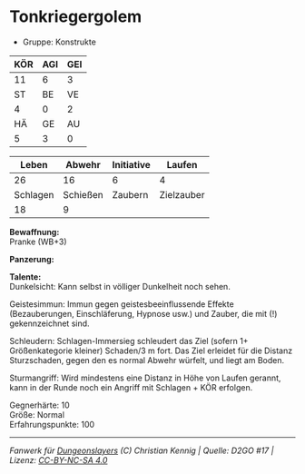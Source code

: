 # Tonkriegergolem  
- Gruppe: Konstrukte  

| KÖR | AGI | GEI |  
| --- | --- | --- |  
| 11  | 6   | 3   |
| ST  | BE  | VE  |  
| 4   | 0   | 2   |
| HÄ  | GE  | AU  |  
| 5   | 3   | 0   |


| Leben    | Abwehr   | Initiative | Laufen     |
| -------- | -------- | ---------- | ---------- |
| 26       | 16       | 6          | 4          |
| Schlagen | Schießen | Zaubern    | Zielzauber |
| 18       | 9        |            |            |

**Bewaffnung:**  
Pranke (WB+3)

**Panzerung:**  


**Talente:**  
Dunkelsicht: Kann selbst in völliger Dunkelheit noch sehen. 

Geistesimmun: Immun gegen geistesbeeinflussende Effekte (Bezauberungen, Einschläferung, Hypnose usw.) und Zauber, die mit (!) gekennzeichnet sind. 

Schleudern: Schlagen-Immersieg schleudert das Ziel (sofern 1+ Größenkategorie kleiner) Schaden/3 m fort. Das Ziel erleidet für die Distanz Sturzschaden, gegen den es normal Abwehr würfelt, und liegt am Boden. 

Sturmangriff: Wird mindestens eine Distanz in Höhe von Laufen gerannt, kann in der Runde noch ein Angriff mit Schlagen + KÖR erfolgen. 


Gegnerhärte: 10  
Größe: Normal  
Erfahrungspunkte: 100  



___
*Fanwerk für [Dungeonslayers](https://www.dungeonslayers.net/) (C) Christian Kennig | Quelle: D2GO #17 | Lizenz: [CC-BY-NC-SA 4.0](https://creativecommons.org/licenses/by-nc-sa/4.0/deed.de)*